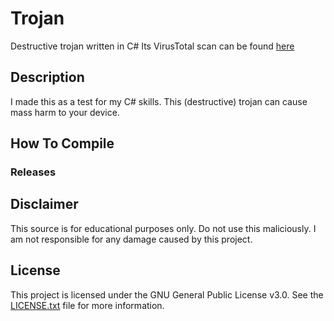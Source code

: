 # Trojan
Destructive trojan written in C# Its VirusTotal scan can be found [here](https://www.virustotal.com/gui/file/f9309966dd9c82a4227197781035d2fa0a7d24749d72a59ed8908bb01fbf61e1?nocache=1)

## Description
I made this as a test for my C# skills.
This (destructive) trojan can cause mass harm to your device.

## How To Compile
### Releases

## Disclaimer
This source is for educational purposes only. Do not use this maliciously.
I am not responsible for any damage caused by this project.

## License
This project is licensed under the GNU General Public License v3.0. See the [LICENSE.txt](https://github.com/Magnito14/Trojan/blob/master/LICENSE.txt) file for more information.
